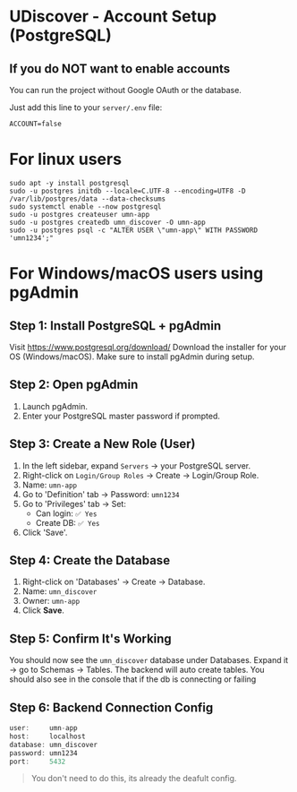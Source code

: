 # UDiscover - Account Setup (PostgreSQL)

## If you **do NOT** want to enable accounts
You can run the project without Google OAuth or the database.  

Just add this line to your `server/.env` file:

```env
ACCOUNT=false
```

# For linux users
```
sudo apt -y install postgresql
sudo -u postgres initdb --locale=C.UTF-8 --encoding=UTF8 -D /var/lib/postgres/data --data-checksums
sudo systemctl enable --now postgresql
sudo -u postgres createuser umn-app
sudo -u postgres createdb umn_discover -O umn-app
sudo -u postgres psql -c "ALTER USER \"umn-app\" WITH PASSWORD 'umn1234';"
```

# For Windows/macOS users using pgAdmin


## Step 1: Install PostgreSQL + pgAdmin
Visit https://www.postgresql.org/download/
Download the installer for your OS (Windows/macOS).
Make sure to install pgAdmin during setup.

## Step 2: Open pgAdmin
1. Launch pgAdmin.
2. Enter your PostgreSQL master password if prompted.

## Step 3: Create a New Role (User)
1. In the left sidebar, expand ```Servers``` → your PostgreSQL server.
2. Right-click on ```Login/Group Roles``` → Create → Login/Group Role.
3. Name: ```umn-app```
4. Go to 'Definition' tab → Password: ```umn1234```
5. Go to 'Privileges' tab → Set:
   - Can login: ```✅ Yes```
   - Create DB: ```✅ Yes```
6. Click 'Save'.

## Step 4: Create the Database
1. Right-click on 'Databases' → Create → Database.
2. Name: ```umn_discover```
3. Owner: ```umn-app```
4. Click **Save**.

## Step 5: Confirm It's Working
You should now see the `umn_discover` database under Databases.
Expand it → go to Schemas → Tables.
The backend will auto create tables.
You should also see in the console that if the db is connecting or failing

## Step 6: Backend Connection Config
```js
user:     umn-app
host:     localhost
database: umn_discover
password: umn1234
port:     5432
```
> You don't need to do this, its already the deafult config.


